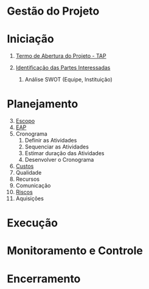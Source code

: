 # Gestão do Projeto 

# Iniciação

1. [Termo de Abertura do Projeto - TAP](./01_Termo_Abertura_Projeto.md)    


2. [Identificação das Partes Interessadas](./02_Identificação_Partes_Interessada.md)   
   1. Análise SWOT (Equipe, Instituição)

# Planejamento

3. [Escopo](./03_Escopo.md)
4. [EAP](./04_EAP.md)
5. Cronograma
   1. Definir as Atividades
   2. Sequenciar as Atividades
   3. Estimar duração das Atividades
   4. Desenvolver o Cronograma
6. [Custos](./04_Custos.md)
7. Qualidade
8. Recursos
9. Comunicação
10. [Riscos](./08_Riscos.md)
11. Aquisições

# Execução

# Monitoramento e Controle

# Encerramento